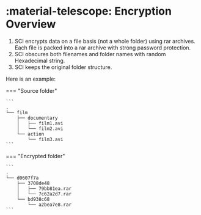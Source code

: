 ﻿# :material-telescope: Encryption Overview

1. SCI encrypts data on a file basis (not a whole folder) using rar archives. Each file is packed into a rar archive with strong password protection.
2. SCI obscures both filenames and folder names with random Hexadecimal string.
3. SCI keeps the original folder structure.

Here is an example:

=== "Source folder"

    ```
    .
    └── film
        ├── documentary
        │   ├── film1.avi
        │   └── film2.avi
        └── action
            └── film3.avi
    ```

=== "Encrypted folder"

    ```
    .
    └── d0607f7a
        ├── 3708de48
        │   ├── 79bb81ea.rar
        │   └── 7c62a2d7.rar
        └── bd938c68
            └── a2bea7e8.rar
    ```